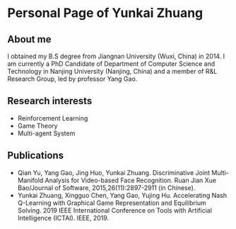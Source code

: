 # Personal Page of Yunkai Zhuang
## About me
I obtained my B.S degree from Jiangnan University (Wuxi, China) in 2014. I am currently a PhD Candidate of Department of Computer Science and Technology in Nanjing University (Nanjing, China) and a member of R&L Research Group, led by professor Yang Gao.
## Research interests
* Reinforcement Learning<br>
* Game Theory<br>
* Multi-agent System<br>
## Publications
* Qian Yu, Yang Gao, Jing Huo, Yunkai Zhuang. Discriminative Joint Multi-Manifold Analysis for Video-based Face Recognition. Ruan Jian Xue Bao/Journal of Software, 2015,26(11):2897-2911 (in Chinese).
* Yunkai Zhuang, Xingguo Chen, Yang Gao, Yujing Hu. Accelerating Nash Q-Learning with Graphical Game Representation and Equilibrium Solving. 2019 IEEE International Conference on Tools with Artificial Intelligence (ICTAI). IEEE, 2019.
